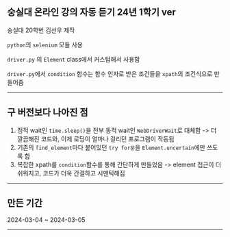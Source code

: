 ## 숭실대 온라인 강의 자동 듣기 24년 1학기 ver
숭실대 20학번 김선우 제작

`python`의 `selenium` 모듈 사용

`driver.py` 의 `Element` class에서 커스텀해서 사용함

`driver.py`에서 `condition` 함수는 함수 인자로 받은 조건들을 `xpath`의 조건식으로 만들어줌


---

## 구 버전보다 나아진 점

1. 정적 wait인 `time.sleep()`을 전부 동적 wait인 `WebDriverWait`로 대체함
    -> 더 깔끔해진 코드와, 이제 로딩이 얼마나 걸리던 프로그램이 작동됨
2. 기존의 `find_element`마다 붙어있던 `try for문`을 `Element.uncertain`에만 쓰도록 함
3. 복잡한 xpath를 `condition`함수를 통해 간단하게 만들었음
    -> element 접근이 더 쉬워지고, 코드가 더욱 간결하고 시맨틱해짐

---

## 만든 기간

2024-03-04 ~ 2024-03-05

---